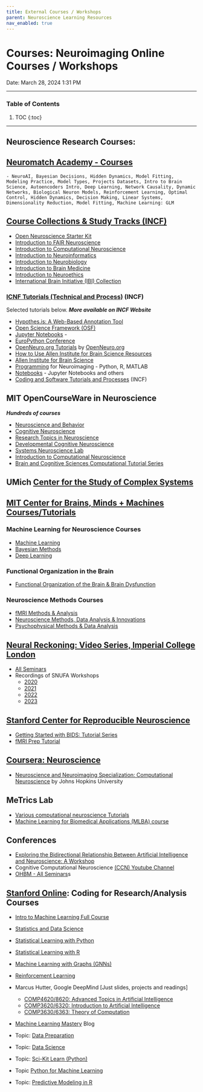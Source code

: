 ```yaml
---
title: External Courses / Workshops
parent: Neuroscience Learning Resources
nav_enabled: true 
---
```


# Courses: Neuroimaging Online Courses / Workshops
Date: March 28, 2024 1:31 PM

---
### Table of Contents
1. TOC
{:toc}
---


## Neuroscience Research Courses:

## [Neuromatch Academy - Courses](https://www.youtube.com/@neuromatchacademy7117/playlists)
    - NeuroAI, Bayesian Decisions, Hidden Dynamics, Model Fitting, Modeling Practice, Model Types, Projects Datasets, Intro to Brain Science, Autoencoders Intro, Deep Learning, Network Causality, Dynamic Networks, Biological Neuron Models, Reinforcement Learning, Optimal Control, Hidden Dynamics, Decision Making, Linear Systems, Dimensionality Reduction, Model Fitting, Machine Learning: GLM
    
## [Course Collections & Study Tracks (INCF)](https://training.incf.org/study-tracks)    
- [Open Neuroscience Starter Kit](https://training.incf.org/studytrack/open-neuroscience-starter-kit) 
- [Introduction to FAIR Neuroscience](https://training.incf.org/studytrack/introduction-fair-neuroscience)
- [Introduction to Computational Neuroscience](https://training.incf.org/studytrack/introduction-computational-neuroscience)
- [Introduction to Neuroinformatics](https://training.incf.org/studytrack/introduction-neuroinformatics)
- [Introduction to Neurobiology](https://training.incf.org/studytrack/introduction-neurobiology)
- [Introduction to Brain Medicine](https://training.incf.org/studytrack/introduction-brain-medicine)
- [Introduction to Neuroethics](https://training.incf.org/studytrack/introduction-neuroethics)
- [International Brain Initiative (IBI) Collection](https://training.incf.org/studytrack/international-brain-initiative-ibi-collection)
    
### [ICNF Tutorials (Technical and Process)](https://training.incf.org/tutorials) (INCF)
Selected tutorials below. ***More available on INCF Website***
- [Hypothes.is: A Web-Based Annotation Tool](https://training.incf.org/course/hypothesis-web-based-annotation-tool)
- [Open Science Framework (OSF)](https://training.incf.org/course/open-science-framework-osf)
- [Jupyter Notebooks](https://training.incf.org/course/jupyter-notebooks) - 
- [EuroPython Conference](https://training.incf.org/taxonomy/term/141)
- [OpenNeuro.org Tutorials](https://training.incf.org/course/openneuroorg-tutorials) by [OpenNeuro.org](https://training.incf.org/taxonomy/term/144)
- [How to Use Allen Institute for Brain Science Resources](https://training.incf.org/course/how-use-allen-institute-brain-science-resources)
- [Allen Institute for Brain Science](https://training.incf.org/taxonomy/term/156)
- [Programming](https://training.incf.org/course/programming) for Neuroimaging - Python, R, MATLAB
- [Notebooks](https://training.incf.org/course/notebooks) - Jupyter Notebooks and others
- [Coding and Software Tutorials and Processes](https://training.incf.org/tutorials) (INCF)

    
## MIT OpenCourseWare in Neuroscience
***Hundreds of courses*** 
- [Neuroscience and Behavior](https://ocw.mit.edu/courses/9-01-neuroscience-and-behavior-fall-2003/)
- [Cognitive Neuroscience](https://ocw.mit.edu/courses/9-10-cognitive-neuroscience-spring-2006/)
- [Research Topics in Neuroscience](https://ocw.mit.edu/courses/9-95-a-research-topics-in-neuroscience-january-iap-2003/)
- [Developmental Cognitive Neuroscience](https://ocw.mit.edu/courses/9-s915-developmental-cognitive-neuroscience-spring-2012/)
- [Systems Neuroscience Lab](https://ocw.mit.edu/courses/9-17-systems-neuroscience-lab-spring-2013/)
- [Introduction to Computational Neuroscience](https://ocw.mit.edu/courses/9-29j-introduction-to-computational-neuroscience-spring-2004/)
- [Brain and Cognitive Sciences Computational Tutorial Series](https://ocw.mit.edu/courses/res-9-008-brain-and-cognitive-sciences-computational-tutorials/)
    
## UMich [Center for the Study of Complex Systems](https://lsa.umich.edu/cscs) 
    
## [MIT Center for Brains, Minds + Machines Courses/Tutorials](https://cbmm.mit.edu/learning-hub/topic-modules)
    
### Machine Learning for Neuroscience Courses
- [Machine Learning](https://cbmm.mit.edu/learning-hub/topic-modules#4019)
- [Bayesian Methods](https://cbmm.mit.edu/learning-hub/topic-modules#4020)
- [Deep Learning](https://cbmm.mit.edu/learning-hub/topic-modules#4021) 
    
### Functional Organization in the Brain
- [Functional Organization of the Brain & Brain Dysfunction](https://cbmm.mit.edu/learning-hub/topic-modules#4026)
    
### Neuroscience Methods Courses
- [fMRI Methods & Analysis](https://cbmm.mit.edu/learning-hub/topic-modules#4034) 
- [Neuroscience Methods, Data Analysis & Innovations](https://cbmm.mit.edu/learning-hub/topic-modules#4035) 
- [Psychophysical Methods & Data Analysis](https://cbmm.mit.edu/learning-hub/topic-modules#4036) 
    

## [Neural Reckoning: Video Series, Imperial College London](https://www.youtube.com/@neuralreckoning/videos)
- [All Seminars](https://www.youtube.com/@neuralreckoning/videos) 
- Recordings of SNUFA Workshops
    - [2020](https://www.youtube.com/watch?v=5SrEycIbfRE&list=PL09WqqDbQWHFvM9DFYkM_GfnrVnIdLRhy&pp=iAQB)
    - [2021](https://www.youtube.com/watch?v=WF3jeEwlurA&list=PL09WqqDbQWHEqm1_3a620tKUKnC6FgBrG&pp=iAQB)
    - [2022](https://www.youtube.com/watch?v=DkbzAOkI2bE&list=PL09WqqDbQWHFjkkXiQdOYC1wAdgSUMGxQ&pp=iAQB)
    - [2023](https://www.youtube.com/watch?v=u9Nxp9PvuM4&list=PL09WqqDbQWHHPPOpmHezdxbuQqow6EarR&pp=iAQB)
    
## [**Stanford Center for Reproducible Neuroscience**](https://reproducibility.stanford.edu/)
- [Getting Started with BIDS: Tutorial Series](https://reproducibility.stanford.edu/bids-tutorial-series-part-1a/)
- [fMRI Prep Tutorial](https://reproducibility.stanford.edu/fmriprep-tutorial-running-the-docker-image/)
    
## [Coursera: Neuroscience](https://www.coursera.org)
- [Neuroscience and Neuroimaging Specialization: Computational Neuroscience](https://www.coursera.org/specializations/computational-neuroscience) by Johns Hopkins University

## MeTrics Lab
- [Various computational neuroscience Tutorials](https://www.youtube.com/playlist?list=PLc95HdN2_wt9UEjeDDFF1bdRHDKzcsW4b)
- [Machine Learning for Biomedical Applications (MLBA) course](https://www.youtube.com/@emmarobinson8262/playlists)
    

## Conferences
- [Exploring the Bidirectional Relationship Between Artificial Intelligence and Neuroscience: A Workshop](https://www.nationalacademies.org/event/41351_03-2024_exploring-the-bidirectional-relationship-between-artificial-intelligence-and-neuroscience-a-workshop) 
- Cognitive Computational Neuroscience [(CCN) Youtube Channel](https://www.youtube.com/@cogcompneuro/videos)
- [OHBM - All Seminars](https://www.youtube.com/@OHBM/videos)s



## [Stanford Online](https://www.youtube.com/@stanfordonline): Coding for Research/Analysis Courses
- [Intro to Machine Learning Full Course](https://www.youtube.com/playlist?list=PLoROMvodv4rMiGQp3WXShtMGgzqpfVfbU)
- [Statistics and Data Science](https://www.youtube.com/playlist?list=PLoROMvodv4rO5jY6RA1eFVcLVY2kJU_EL)
- [Statistical Learning with Python](https://www.youtube.com/playlist?list=PLoROMvodv4rPP6braWoRt5UCXYZ71GZIQ)
- [Statistical Learning with R](https://www.youtube.com/playlist?list=PLoROMvodv4rOzrYsAxzQyHb8n_RWNuS1e)
- [Machine Learning with Graphs (GNNs)](https://www.youtube.com/playlist?list=PLoROMvodv4rOP-ImU-O1rYRg2RFxomvFp)
- [Reinforcement Learning](https://www.youtube.com/playlist?list=PLoROMvodv4rOSOPzutgyCTapiGlY2Nd8u)

- Marcus Hutter, Google DeepMind [Just slides, projects and readings]
    - [COMP4620/8620: Advanced Topics in Artificial Intelligence](http://hutter1.net/rsise/comp4620.htm)
    - [COMP3620/6320: Introduction to Artificial Intelligence](http://studyat.anu.edu.au/courses/COMP3620;details.html)
    - [COMP3630/6363: Theory of Computation](https://web.archive.org/web/20190420081439/https://cs.anu.edu.au/courses/comp3630/)
- [Machine Learning Mastery](https://machinelearningmastery.com/) Blog
- Topic: [Data Preparation](https://machinelearningmastery.com/category/data-preparation/) 
- Topic: [Data Science](https://machinelearningmastery.com/category/data-science/)
- Topic: [Sci-Kit Learn (Python)](https://machinelearningmastery.com/category/python-machine-learning/)
- Topic [Python for Machine Learning](https://machinelearningmastery.com/category/python-for-machine-learning/)
- Topic: [Predictive Modeling in R](https://machinelearningmastery.com/products/)
